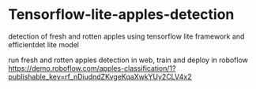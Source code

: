 # Tensorflow-lite-apples-detection
detection of fresh and rotten apples using tensorflow lite framework and efficientdet lite model

run fresh and rotten apples detection in web, train and deploy in roboflow
https://demo.roboflow.com/apples-classification/1?publishable_key=rf_nDiudndZKvgeKqaXwkYUy2CLV4x2
